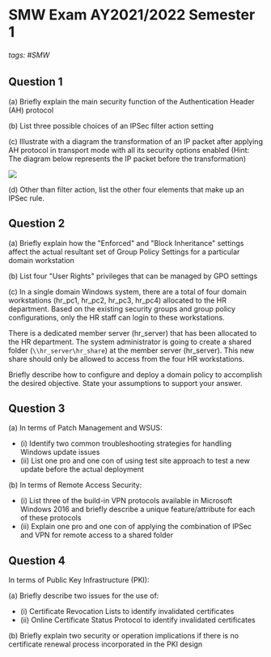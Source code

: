 # SMW Exam AY2021/2022 Semester 1

###### tags: #SMW

## Question 1
(a) Briefly explain the main security function of the Authentication Header (AH) protocol

(b) List three possible choices of an IPSec filter action setting

(c) Illustrate with a diagram the transformation of an IP packet after applying AH protocol in transport mode with all its security options enabled (Hint: The diagram below represents the IP packet before the transformation)

![](https://i.imgur.com/sHhWsOL.png)

(d) Other than filter action, list the other four elements that make up an IPSec rule.

## Question 2
(a) Briefly explain how the "Enforced" and "Block Inheritance" settings affect the actual resultant set of Group Policy Settings for a particular domain workstation

(b) List four "User Rights" privileges that can be managed by GPO settings

(c) In a single domain Windows system, there are a total of four domain workstations (hr_pc1, hr_pc2, hr_pc3, hr_pc4) allocated to the HR department. Based on the existing security groups and group policy configurations, only the HR staff can login to these workstations.

There is a dedicated member server (hr_server) that has been allocated to the HR department. The system administrator is going to create a shared folder (`\\hr_server\hr_share`) at the member server (hr_server). This new share should only be allowed to access from the four HR workstations.

Briefly describe how to configure and deploy a domain policy to accomplish the desired objective. State your assumptions to support your answer.

## Question 3
(a) In terms of Patch Management and WSUS:
- (i) Identify two common troubleshooting strategies for handling Windows update issues
- (ii) List one pro and one con of using test site approach to test a new update before the actual deployment

(b) In terms of Remote Access Security:
- (i) List three of the build-in VPN protocols available in Microsoft Windows 2016 and briefly describe a unique feature/attribute for each of these protocols
- (ii) Explain one pro and one con of applying the combination of IPSec and VPN for remote access to a shared folder

## Question 4
In terms of Public Key Infrastructure (PKI):

(a)  Briefly describe two issues for the use of:
- (i) Certificate Revocation Lists to identify invalidated certificates
- (ii) Online Certificate Status Protocol to identify invalidated certificates

(b) Briefly explain two security or operation implications if there is no certificate renewal process incorporated in the PKI design